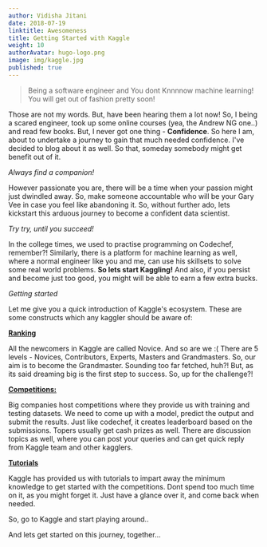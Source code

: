 ```yaml
---
author: Vidisha Jitani
date: 2018-07-19
linktitle: Awesomeness
title: Getting Started with Kaggle
weight: 10
authorAvatar: hugo-logo.png
image: img/kaggle.jpg
published: true
---
```


> Being a software engineer and You dont Knnnnow machine learning! You will get out of fashion pretty soon!

Those are not my words. But, have been hearing them a lot now! So, I being a scared engineer, took up some online courses (yea, the Andrew NG one..) and read few books. But, I never got one thing - **Confidence**. So here I am, about to undertake a journey to gain that much needed confidence. I've decided to blog about it as well. So that, someday somebody might get benefit out of it. 

_Always find a companion!_

However passionate you are, there will be a time when your passion might just dwindled away. So, make someone accountable who will be your Gary Vee in case you feel like abandoning it. So, without further ado, lets kickstart this arduous journey to become a confident data scientist. 

_Try try, until you succeed!_

In the college times, we used to practise programming on Codechef, remember?! Similarly, there is a platform for machine learning as well, where a normal engineer like you and me, can use his skillsets to solve some real world problems. **So lets start Kaggling!**  And also, if you persist and become just too good, you might will be able to earn a few extra bucks. 

_Getting started_

Let me give you a quick introduction of Kaggle's ecosystem. These are some constructs which any kaggler should be aware of:

[**Ranking**](https://www.kaggle.com/progression)

All the newcomers in Kaggle are called Novice. And so are we :( There are 5 levels - Novices, Contributors, Experts, Masters and Grandmasters. So, our aim is to become the Grandmaster. Sounding too far fetched, huh?! But, as its said dreaming big is the first step to success. So, up for the challenge?!

[**Competitions:**](https://www.kaggle.com/competitions)

Big companies host competitions where they provide us with training and testing datasets. We need to come up with a model, predict the output and submit the results. Just like codechef, it creates leaderboard based on the submissions. Topers usually get cash prizes as well. There are discussion topics as well, where you can post your queries and can get quick reply from Kaggle team and other kagglers.
	
[**Tutorials**](https://www.kaggle.com/learn/overview) 

Kaggle has provided us with tutorials to impart away the minimum knowledge to get started with the competitions. Dont spend too much time on it, as you might forget it. Just have a glance over it, and come back when needed.

So, go to Kaggle and start playing around.. 

And lets get started on this journey, together... 
